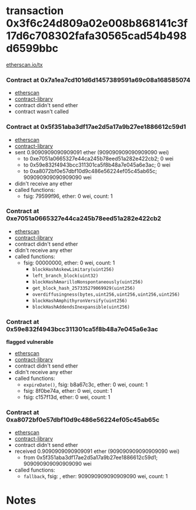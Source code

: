 # transaction 0x3f6c24d809a02e008b868141c3f17d6c708302fafa30565cad54b498d6599bbc

[etherscan.io/tx](https://etherscan.io/tx/0x3f6c24d809a02e008b868141c3f17d6c708302fafa30565cad54b498d6599bbc)


### Contract at 0x7a1ea7cd101d6d1457389591a69c08a168585074

* [etherscan](https://etherscan.io/address/0x7a1ea7cd101d6d1457389591a69c08a168585074)
* [contract-library](https://contract-library.com/contracts/Ethereum/7a1ea7cd101d6d1457389591a69c08a168585074)
* contract didn't send ether
* contract wasn't called


### Contract at 0x5f351aba3df17ae2d5a17a9b27ee1886612c59d1

* [etherscan](https://etherscan.io/address/0x5f351aba3df17ae2d5a17a9b27ee1886612c59d1)
* [contract-library](https://contract-library.com/contracts/Ethereum/5f351aba3df17ae2d5a17a9b27ee1886612c59d1)
* sent 0.9090909090909091 ether (909090909090909090 wei)
    * to 0xe7051a0665327e44ca245b78eed51a282e422cb2; 0 wei
    * to 0x59e832f4943bcc311301ca5f8b48a7e045a6e3ac; 0 wei
    * to 0xa8072bf0e57dbf10d9c486e56224ef05c45ab65c; 909090909090909090 wei
* didn't receive any ether
* called functions:
    * fsig: 79599f96, ether: 0 wei, count: 1


### Contract at 0xe7051a0665327e44ca245b78eed51a282e422cb2

* [etherscan](https://etherscan.io/address/0xe7051a0665327e44ca245b78eed51a282e422cb2)
* [contract-library](https://contract-library.com/contracts/Ethereum/e7051a0665327e44ca245b78eed51a282e422cb2)
* contract didn't send ether
* didn't receive any ether
* called functions:
    * fsig: 00000000, ether: 0 wei, count: 1
        * `blockHashAskewLimitary(uint256)`
        * `left_branch_block(uint32)`
        * `blockHashAmarilloNonspontaneously(uint256)`
        * `get_block_hash_257335279069929(uint256)`
        * `overdiffusingness(bytes,uint256,uint256,uint256,uint256)`
        * `blockHashAmphithyronVersify(uint256)`
        * `blockHashAddendsInexpansible(uint256)`


### Contract at 0x59e832f4943bcc311301ca5f8b48a7e045a6e3ac

**flagged vulnerable**

* [etherscan](https://etherscan.io/address/0x59e832f4943bcc311301ca5f8b48a7e045a6e3ac)
* [contract-library](https://contract-library.com/contracts/Ethereum/59e832f4943bcc311301ca5f8b48a7e045a6e3ac)
* contract didn't send ether
* didn't receive any ether
* called functions:
    * `expireDate()`, fsig: b8a67c3c, ether: 0 wei, count: 1
    * fsig: 8f0be74a, ether: 0 wei, count: 1
    * fsig: c157f13d, ether: 0 wei, count: 1


### Contract at 0xa8072bf0e57dbf10d9c486e56224ef05c45ab65c

* [etherscan](https://etherscan.io/address/0xa8072bf0e57dbf10d9c486e56224ef05c45ab65c)
* [contract-library](https://contract-library.com/contracts/Ethereum/a8072bf0e57dbf10d9c486e56224ef05c45ab65c)
* contract didn't send ether
* received 0.9090909090909091 ether (909090909090909090 wei)
    * from 0x5f351aba3df17ae2d5a17a9b27ee1886612c59d1; 909090909090909090 wei
* called functions:
    * `fallback`, fsig: , ether: 909090909090909090 wei, count: 1

# Notes

